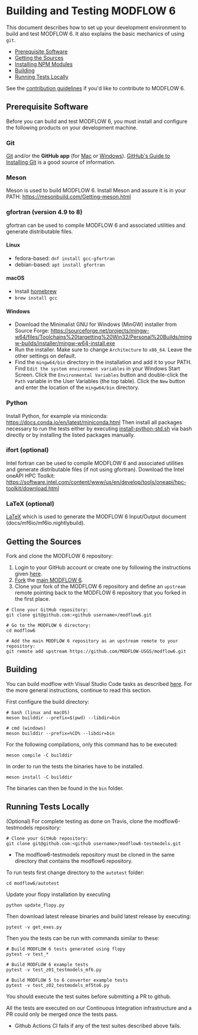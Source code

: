 # Building and Testing MODFLOW 6

This document describes how to set up your development environment to build and test MODFLOW 6.
It also explains the basic mechanics of using `git`.

* [Prerequisite Software](#prerequisite-software)
* [Getting the Sources](#getting-the-sources)
* [Installing NPM Modules](#installing-npm-modules)
* [Building](#building)
* [Running Tests Locally](#running-tests-locally)

See the [contribution guidelines](https://github.com/MODFLOW-USGS/modflow6/blob/develop/CONTRIBUTING.md)
if you'd like to contribute to MODFLOW 6.

## Prerequisite Software

Before you can build and test MODFLOW 6, you must install and configure the
following products on your development machine.

### Git

[Git](https://git-scm.com) and/or the **GitHub app** (for [Mac](https://mac.github.com) or [Windows](https://windows.github.com)).
[GitHub's Guide to Installing Git](https://help.github.com/articles/set-up-git) is a good source of information.

### Meson

Meson is used to build MODFLOW 6.
Install Meson and assure it is in your PATH: https://mesonbuild.com/Getting-meson.html


### gfortran (version 4.9 to 8)

gfortran can be used to compile MODFLOW 6 and associated utilities and generate distributable files.

#### Linux

- fedora-based: `dnf install gcc-gfortran`
- debian-based: `apt install gfortran`

#### macOS

- Install [homebrew](https://brew.sh/)
- `brew install gcc`

#### Windows

- Download the Minimalist GNU for Windows (MinGW) installer from Source Forge:
  https://sourceforge.net/projects/mingw-w64/files/Toolchains%20targetting%20Win32/Personal%20Builds/mingw-builds/installer/mingw-w64-install.exe
- Run the installer. Make sure to change `Architecture` to `x86_64`. Leave the
  other settings on default.
- Find the `mingw64/bin` directory in the installation and add it
  to your PATH. Find `Edit the system environment variables` in your Windows
  Start Screen. Click the `Environmental Variables` button and double-click the
  `Path` variable in the User Variables (the top table). Click the `New` button
  and enter the location of the `mingw64/bin` directory.


### Python

Install Python, for example via miniconda: https://docs.conda.io/en/latest/miniconda.html
Then install all packages necessary to run the tests either by executing [install-python-std.sh](.github/common/install-python-std.sh) via bash directly or by installing the listed packages manually.

### ifort (optional)

Intel fortran can be used to compile MODFLOW 6 and associated utilities and generate distributable files (if not using gfortran).
Download the Intel oneAPI HPC Toolkit: https://software.intel.com/content/www/us/en/develop/tools/oneapi/hpc-toolkit/download.html

### LaTeX (optional)
[LaTeX](https://www.latex-project.org/) which is used to generate the MODFLOW 6 Input/Output document (docs/mf6io/mf6io.nightlybuild).

## Getting the Sources

Fork and clone the MODFLOW 6 repository:

1. Login to your GitHub account or create one by following the instructions given
   [here](https://github.com/signup/free).
2. [Fork](http://help.github.com/forking) the [main MODFLOW 6](https://github.com/MODFLOW-USGS/modflow6).
3. Clone your fork of the MODFLOW 6 repository and define an `upstream` remote pointing back to the MODFLOW 6 repository that you forked in the first place.

```shell
# Clone your GitHub repository:
git clone git@github.com:<github username>/modflow6.git

# Go to the MODFLOW 6 directory:
cd modflow6

# Add the main MODFLOW 6 repository as an upstream remote to your repository:
git remote add upstream https://github.com/MODFLOW-USGS/modflow6.git
```

## Building

You can build modflow with Visual Studio Code tasks as described [here](.vscode/README.md).
For the more general instructions, continue to read this section.

First configure the build directory:

```shell
# bash (linux and macOS)
meson builddir --prefix=$(pwd) --libdir=bin

# cmd (windows)
meson builddir --prefix=%CD% --libdir=bin
```

For the following compilations, only this command has to be executed:

```shell
meson compile -C builddir
```

In order to run the tests the binaries have to be installed.

```shell
meson install -C builddir
```

The binaries can then be found in the `bin` folder.


## Running Tests Locally

(Optional) For complete testing as done on Travis, clone the modflow6-testmodels repository:

```shell
# Clone your GitHub repository:
git clone git@github.com:<github username>/modflow6-testmodels.git
```
* The modflow6-testmodels repository must be cloned in the same directory that contains the modflow6 repository.

To run tests first change directory to the `autotest` folder:

```shell
cd modflow6/autotest
```

Update your flopy installation by executing

```shell
python update_flopy.py
```

Then download latest release binaries and build latest release by executing:

```shell
pytest -v get_exes.py
```

Then you the tests can be run with commands similar to these:

```shell
# Build MODFLOW 6 tests generated using flopy
pytest -v test_*

# Build MODFLOW 6 example tests
pytest -v test_z01_testmodels_mf6.py

# Build MODFLOW 5 to 6 converter example tests
pytest -v test_z02_testmodels_mf5to6.py
```

You should execute the test suites before submitting a PR to github.


All the tests are executed on our Continuous Integration infrastructure and a PR could only be merged once the tests pass.

- Github Actions CI fails if any of the test suites described above fails.
